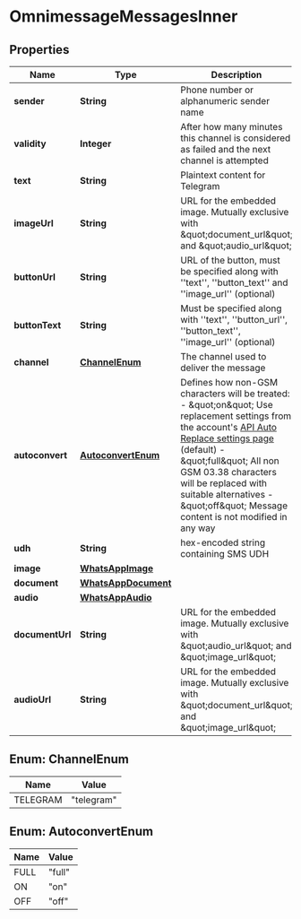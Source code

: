

# OmnimessageMessagesInner


## Properties

| Name | Type | Description | Notes |
|------------ | ------------- | ------------- | -------------|
|**sender** | **String** | Phone number or alphanumeric sender name |  [optional] |
|**validity** | **Integer** | After how many minutes this channel is considered as failed and the next channel is attempted |  [optional] |
|**text** | **String** | Plaintext content for Telegram |  |
|**imageUrl** | **String** | URL for the embedded image. Mutually exclusive with \&quot;document_url\&quot; and \&quot;audio_url\&quot; |  [optional] |
|**buttonUrl** | **String** | URL of the button, must be specified along with &#39;&#39;text&#39;&#39;, &#39;&#39;button_text&#39;&#39; and &#39;&#39;image_url&#39;&#39; (optional) |  [optional] |
|**buttonText** | **String** | Must be specified along with &#39;&#39;text&#39;&#39;, &#39;&#39;button_url&#39;&#39;, &#39;&#39;button_text&#39;&#39;, &#39;&#39;image_url&#39;&#39; (optional) |  [optional] |
|**channel** | [**ChannelEnum**](#ChannelEnum) | The channel used to deliver the message |  [optional] |
|**autoconvert** | [**AutoconvertEnum**](#AutoconvertEnum) | Defines how non-GSM characters will be treated:    - \&quot;on\&quot; Use replacement settings from the account&#39;s [API Auto Replace settings page](https://dashboard.messente.com/api-settings/auto-replace) (default)   - \&quot;full\&quot; All non GSM 03.38 characters will be replaced with suitable alternatives   - \&quot;off\&quot; Message content is not modified in any way |  [optional] |
|**udh** | **String** | hex-encoded string containing SMS UDH |  [optional] |
|**image** | [**WhatsAppImage**](WhatsAppImage.md) |  |  [optional] |
|**document** | [**WhatsAppDocument**](WhatsAppDocument.md) |  |  [optional] |
|**audio** | [**WhatsAppAudio**](WhatsAppAudio.md) |  |  [optional] |
|**documentUrl** | **String** | URL for the embedded image. Mutually exclusive with \&quot;audio_url\&quot; and \&quot;image_url\&quot; |  [optional] |
|**audioUrl** | **String** | URL for the embedded image. Mutually exclusive with \&quot;document_url\&quot; and \&quot;image_url\&quot; |  [optional] |



## Enum: ChannelEnum

| Name | Value |
|---- | -----|
| TELEGRAM | &quot;telegram&quot; |



## Enum: AutoconvertEnum

| Name | Value |
|---- | -----|
| FULL | &quot;full&quot; |
| ON | &quot;on&quot; |
| OFF | &quot;off&quot; |




